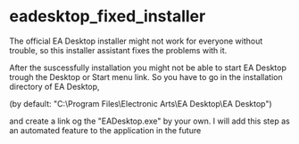 # eadesktop_fixed_installer

The official EA Desktop installer might not work for everyone without trouble, so this installer assistant fixes the problems with it.

After the suscessfully installation you might not be able to start EA Desktop trough the Desktop or Start menu link.
So you have to go in the installation directory of EA Desktop, 

(by default: "C:\Program Files\Electronic Arts\EA Desktop\EA Desktop")

and create a link og the "EADesktop.exe" by your own.
I will add this step as an automated feature to the application in the future
